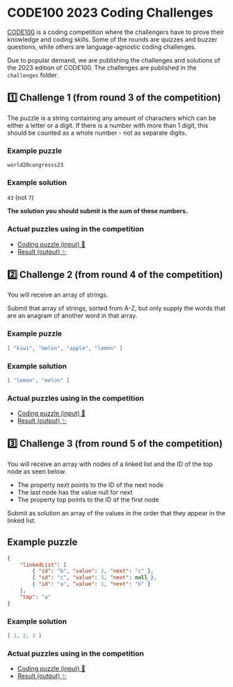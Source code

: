 # CODE100 2023 Coding Challenges

[CODE100](https://code100.dev) is a coding competition where the challengers have to prove their knowledge and coding skills. Some of the rounds are quizzes and buzzer questions, while others are language-agnostic coding challenges.

Due to popular demand, we are publishing the challenges and solutions of the 2023 edition of CODE100. The challenges are published in the `challenges` folder.

## 1️⃣ Challenge 1 (from round 3 of the competition)
The puzzle is a string containing any amount of characters which can be either a letter or a digit. If there is a number with more than 1 digit, this should be counted as a whole number - not as separate digits.

### Example puzzle
`world20congresss23`
### Example solution
`43`  (not `7`)

**The solution you should submit is the sum of these numbers.**

### Actual puzzles using in the competition
- [Coding puzzle (input) 🧩](challenge1/puzzle.json)
- [Result (output) ✨](challenge1/result.json)

## 2️⃣ Challenge 2 (from round 4 of the competition)
You will receive an array of strings.

Submit that array of strings, sorted from A-Z, but only supply the words that are an anagram of another word in that array.

### Example puzzle

```json
[ "kiwi", "melon", "apple", "lemon" ]
```

### Example solution
```json
[ "lemon", "melon" ]
```
### Actual puzzles using in the competition
- [Coding puzzle (input) 🧩](challenge2/puzzle.json)
- [Result (output) ✨](challenge2/result.json)


## 3️⃣ Challenge 3 (from round 5 of the competition)

You will receive an array with nodes of a linked list and the ID of the top node as seen below.

- The property next points to the ID of the next node
- The last node has the value null for next 
- The property top points to the ID of the first node

Submit as solution an array of the values in the order that they appear in the linked list.

## Example puzzle
```json
{
    "linkedList": [
        { "id": "b", "value": 2, "next": "c" },
        { "id": "c", "value": 3, "next": null },
        { "id": "a", "value": 1, "next": "b" }
    ],
    "top": "a"
}
```

### Example solution
```json
[ 1, 2, 3 ]
```

### Actual puzzles using in the competition
- [Coding puzzle (input) 🧩](challenge3/puzzle.json)
- [Result (output) ✨](challenge3/result.json)
